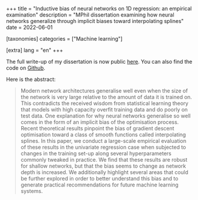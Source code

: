+++
title = "Inductive bias of neural networks on 1D regression: an empirical examination"
description = "MPhil dissertation examining how neural networks generalize through implicit biases toward interpolating splines"
date = 2022-06-01

[taxonomies]
categories = ["Machine learning"]

[extra]
lang = "en"
+++

The full write-up of my dissertation is now public [here](/assets/inductive-bias-of-nn.pdf). You can also find the code on [Github](https://github.com/inwaves/nn-inductive-bias-regression). 

Here is the abstract:

> Modern network architectures generalise well even when the size of the network is very large relative to the amount of data it is trained on. This contradicts the received wisdom from statistical learning theory that models with high capacity overfit training data and do poorly on test data. One explanation for why neural networks generalise so well comes in the form of an implicit bias of the optimisation process. Recent theoretical results pinpoint the bias of gradient descent optimisation toward a class of smooth functions called interpolating splines. In this paper, we conduct a large-scale empirical evaluation of these results in the univariate regression case when subjected to changes in the training set-up along several hyperparameters commonly tweaked in practice. We find that these results are robust for shallow networks, but that the bias seems to change as network depth is increased. We additionally highlight several areas that could be further explored in order to better understand this bias and to generate practical recommendations for future machine learning systems.